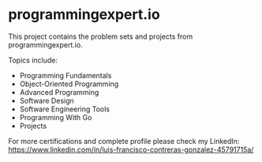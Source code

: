 # programmingexpert.io

This project contains the problem sets and projects from programmingexpert.io.

Topics include:

- Programming Fundamentals
- Object-Oriented Programming
- Advanced Programming
- Software Design
- Software Engineering Tools
- Programming With Go
- Projects

For more certifications and complete profile please check my LinkedIn: https://www.linkedin.com/in/luis-francisco-contreras-gonzalez-45791715a/